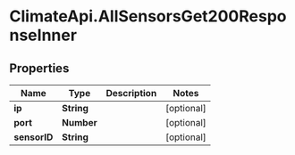 # ClimateApi.AllSensorsGet200ResponseInner

## Properties

Name | Type | Description | Notes
------------ | ------------- | ------------- | -------------
**ip** | **String** |  | [optional] 
**port** | **Number** |  | [optional] 
**sensorID** | **String** |  | [optional] 


